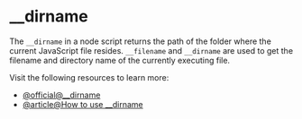 # \_\_dirname

The `__dirname` in a node script returns the path of the folder where the current JavaScript file resides. `__filename` and `__dirname` are used to get the filename and directory name of the currently executing file.

Visit the following resources to learn more:

- [@official@\_\_dirname](https://nodejs.org/docs/latest/api/modules.html#__dirname)
- [@article@How to use \_\_dirname](https://www.digitalocean.com/community/tutorials/nodejs-how-to-use__dirname)
